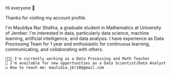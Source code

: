 Hi everyone 👋

Thanks for visiting my account profile.

I'm Maulidya Nur Shafira, a graduate student in Mathematics at University of Jember. I'm interested in data, particularly data science, machine learning, artificial intelligence, and data analysis. 
I have experience as Data Processing Team for 1 year and enthusiastic for continuous learning, communicating, and collaborating with others.

    👨🏻‍💻 I'm currently working as a Data Processing and Math Teacher
    💼 I'm available for new opportunities as a Data Scientist/Data Analyst
    ✉️ How to reach me: maulidia.jbr18@gmail.com

